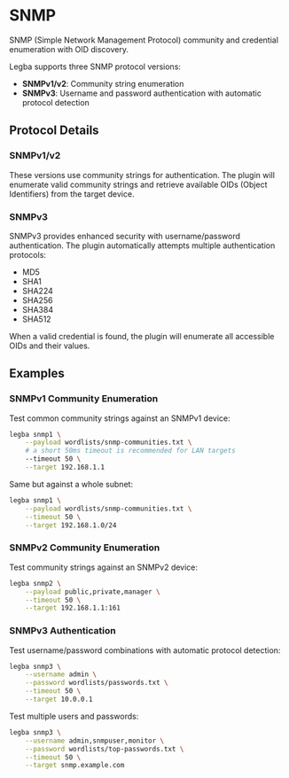 # SNMP

SNMP (Simple Network Management Protocol) community and credential enumeration with OID discovery.

Legba supports three SNMP protocol versions:
- **SNMPv1/v2**: Community string enumeration
- **SNMPv3**: Username and password authentication with automatic protocol detection

## Protocol Details

### SNMPv1/v2
These versions use community strings for authentication. The plugin will enumerate valid community strings and retrieve available OIDs (Object Identifiers) from the target device.

### SNMPv3
SNMPv3 provides enhanced security with username/password authentication. The plugin automatically attempts multiple authentication protocols:
- MD5
- SHA1
- SHA224
- SHA256
- SHA384
- SHA512

When a valid credential is found, the plugin will enumerate all accessible OIDs and their values.

## Examples

### SNMPv1 Community Enumeration

Test common community strings against an SNMPv1 device:

```sh
legba snmp1 \
    --payload wordlists/snmp-communities.txt \
    # a short 50ms timeout is recommended for LAN targets
    --timeout 50 \
    --target 192.168.1.1
```

Same but against a whole subnet:

```sh
legba snmp1 \
    --payload wordlists/snmp-communities.txt \
    --timeout 50 \
    --target 192.168.1.0/24
```

### SNMPv2 Community Enumeration

Test community strings against an SNMPv2 device:

```sh
legba snmp2 \
    --payload public,private,manager \
    --timeout 50 \
    --target 192.168.1.1:161
```

### SNMPv3 Authentication

Test username/password combinations with automatic protocol detection:

```sh
legba snmp3 \
    --username admin \
    --password wordlists/passwords.txt \
    --timeout 50 \
    --target 10.0.0.1
```

Test multiple users and passwords:

```sh
legba snmp3 \
    --username admin,snmpuser,monitor \
    --password wordlists/top-passwords.txt \
    --timeout 50 \
    --target snmp.example.com
```